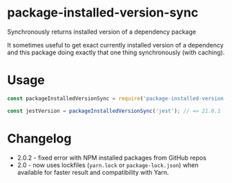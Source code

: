 # package-installed-version-sync

Synchronously returns installed version of a dependency package

It sometimes useful to get exact currently installed version of a dependency and this package doing exactly that one thing synchronously (with caching).

# Usage

```js
const packageInstalledVersionSync = require('package-installed-version-sync');

const jestVersion = packageInstalledVersionSync('jest'); // => 21.0.1
```

# Changelog

-   2.0.2 - fixed error with NPM installed packages from GitHub repos
-   2.0 - now uses lockfiles (`yarn.lock` or `package-lock.json`) when available for faster result and compatibility with Yarn.
